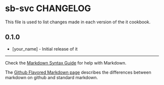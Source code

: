 sb-svc CHANGELOG
================

This file is used to list changes made in each version of the it cookbook.

0.1.0
-----
- [your_name] - Initial release of it

- - -
Check the [Markdown Syntax Guide](http://daringfireball.net/projects/markdown/syntax) for help with Markdown.

The [Github Flavored Markdown page](http://github.github.com/github-flavored-markdown/) describes the differences between markdown on github and standard markdown.
